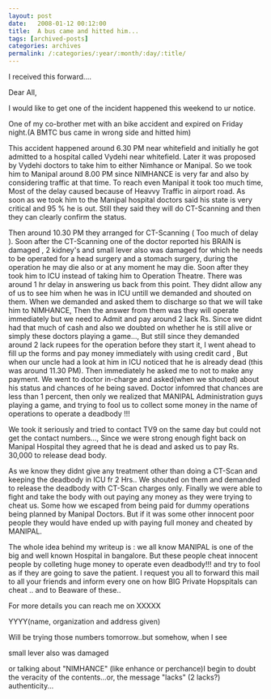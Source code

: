 ```yaml
---
layout: post
date:	2008-01-12 00:12:00
title:  A bus came and hitted him...
tags: [archived-posts]
categories: archives
permalink: /:categories/:year/:month/:day/:title/
---
```

I received this forward....


Dear All,

I would like to get one of the incident happened this weekend to ur notice.

One of my co-brother met with an bike accident and expired on Friday
night.(A BMTC bus came in wrong side and hitted him)

This accident happened around 6.30 PM near whitefield and initially he got
admitted to a hospital called Vydehi near whitefield.
Later it was proposed by Vydehi doctors to take him to either Nimhance or
Manipal.
So we took him to Manipal around 8.00 PM since NIMHANCE is very far and
also by considering traffic at that time. To reach even Manipal it took too
much time, Most of the delay caused because of Heavvy Traffic in airport
road.  As soon as we took him to the Manipal hospital doctors said his
state is very critical and 95 % he is out. Still they said they will do
CT-Scanning and then they can clearly confirm the status.

Then around 10.30 PM they arranged for CT-Scanning (  Too much of delay ).
Soon after the CT-Scanning one of the doctor reported his BRAIN is damaged
, 2 kidney's and small lever also was damaged for which he  needs to be
operated for a head surgery and a stomach surgery, during the operation he
may die also or at any moment he may die. Soon after they took him to ICU
instead of taking him to Operation Theatre. There was around 1 hr delay in
answering us back from this point. They didnt allow any of us to see him
when he was in ICU untill we demanded and shouted on them. When we demanded
and asked them to discharge so that we will take him to NIMHANCE, Then the
answer from them was they will operate immediately but we need to Admit and
pay around 2 lack Rs. Since we didnt had that much of cash and also we
doubted on whether he is still alive or simply these doctors playing a
game..., But still since they demanded around 2 lack rupees for the
operation before they start it, I went ahead to fill up the forms and pay
money immediately with using credit card , But when our uncle had a look at
him in ICU noticed that he is already dead (this was around 11.30 PM). Then
immediately he asked me to not to make any payment. We went to doctor
in-charge and asked(when we shouted) about his status and chances of he
being saved. Doctor infomred that chances are less than 1 percent, then
only we realized that MANIPAL Administration guys playing a game, and
trying to fool us to collect some money in the name of operations to
operate a deadbody !!!

We took it seriously and tried to contact TV9 on the same day but could not
get the contact numbers...,
Since we were strong enough fight back on Manipal Hospital they agreed that
he is dead and asked us to pay Rs. 30,000 to release dead body.

As we know they didnt give any treatment other than doing a CT-Scan and
keeping the deadbody in ICU fr 2 Hrs.. We shouted on them and demanded to
release the deadbody with CT-Scan charges only. Finally we were able to
fight and take the body with out paying any money as they were trying to
cheat us.
Some how we escaped from being paid for dummy operations being planned by
Manipal Doctors. But if it was some other innocent poor people they would
have ended up with paying full money and cheated by MANIPAL.

The whole idea behind my writeup is : we all know MANIPAL is one of the big
and well known Hospital in bangalore. But these people cheat innocent
people by colleting huge money to operate even deadbody!!! and try to fool
as if they are going to save the patient. I request you all to forward this
mail to all your friends and inform every one on how BIG Private Hopspitals
can cheat .. and to Beaware of these..

For more details you can reach me on XXXXX

YYYY(name, organization and address given)





Will be trying those numbers tomorrow..but somehow, when I see


small lever also was damaged 


or talking about "NIMHANCE" (like enhance or perchance)I begin to doubt the veracity of the contents...or, the message "lacks" (2 lacks?) authenticity...
